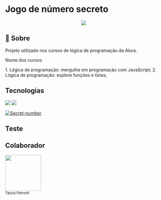 <h1>Jogo de número secreto</h1>
<div align="center">

  <img src="https://img.shields.io/badge/status-desenvolvimento-green?style=for-the-badge">

</div>
<h2> 📝 Sobre</h2>
<p>Projeto utilizado nos cursos de lógica de programação da Alura.</p>
<p>Nome dos cursos: </p>
1. Lógica de programação: mergulhe em programação com JavaScript;
2. Lógica de programação: explore funções e listas; 

## Tecnologias
<div>
  <img src="https://img.shields.io/badge/HTML-violet?style=flat&logo=html5&logoColor-white">
  <img src="https://img.shields.io/badge/JavaScripst-orange?style=flat&logo=javascript&logoColor-black">
</div>

[![Secret-number](https://github-readme-stats.vercel.app/api/pin/?username=TALYTABP&repo=Secret-number)](https://github.com/TALYTABP/Secret-number)

## Teste

## Colaborador
<img loading="lazy" src="https://github.com/user-attachments/assets/8574ae05-d0c5-402d-8c1a-bfab17bdf955" width=115><br><sub>Talyta Perrotti</sub>
